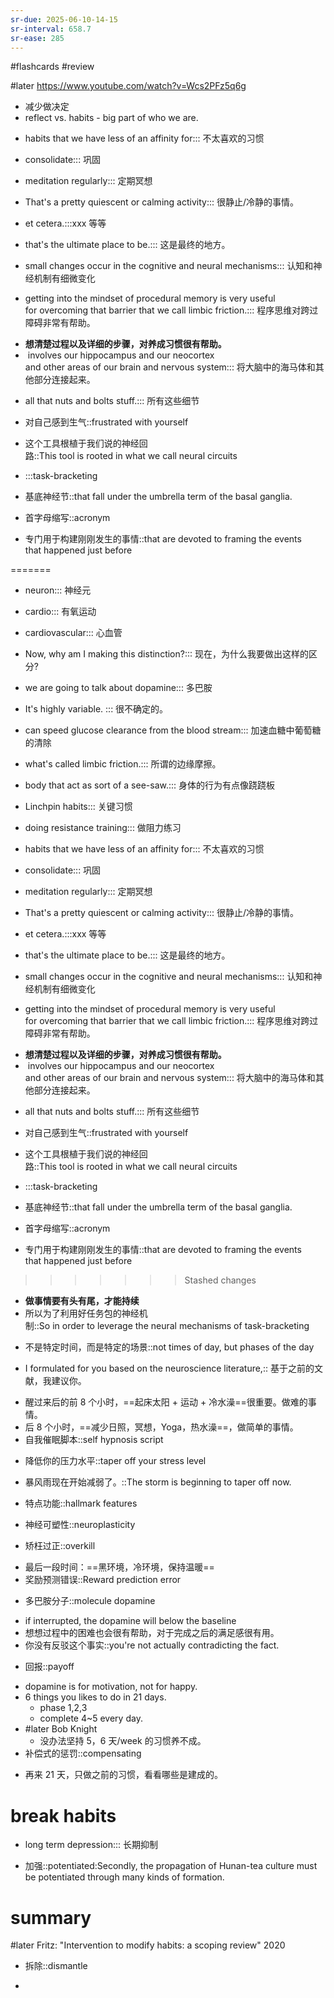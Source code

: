 ```yaml
---
sr-due: 2025-06-10-14-15
sr-interval: 658.7
sr-ease: 285
---
```


#flashcards 
#review

#later https://www.youtube.com/watch?v=Wcs2PFz5q6g
- 减少做决定
- reflect  vs. habits - big part of who we are.
<!--SR:!2024-03-24,9,264!2024-03-23,8,264-->
- habits that we have less of an affinity for::: 不太喜欢的习惯
<!--SR:!2024-03-22,7,264!2024-03-24,9,264-->
- consolidate::: 巩固
<!--SR:!2024-03-20,5,244!2024-03-23,8,264-->
- meditation regularly::: 定期冥想
<!--SR:!2024-11-13,427,265!2024-03-24,9,264-->
- That's a pretty quiescent or calming activity::: 很静止/冷静的事情。
<!--SR:!2024-03-23,8,264!2024-03-23,8,264-->
- et cetera.:::xxx 等等
<!--SR:!2024-03-24,9,264!2024-03-23,8,264-->
- that's the ultimate place to be.::: 这是最终的地方。
<!--SR:!2024-03-24,9,264!2024-03-24,9,264-->
- small changes occur in the cognitive and neural mechanisms::: 认知和神经机制有细微变化
<!--SR:!2024-03-25,10,264!2024-03-22,7,264-->
- getting into the mindset of procedural memory is very useful for overcoming that barrier that we call limbic friction.::: 程序思维对跨过障碍非常有帮助。
<!--SR:!2025-05-01,499,250!2024-03-24,9,264-->
- **想清楚过程以及详细的步骤，对养成习惯很有帮助。**
-  involves our hippocampus and our neocortex and other areas of our brain and nervous system::: 将大脑中的海马体和其他部分连接起来。
<!--SR:!2024-03-22,7,264!2024-03-25,10,264-->
- all that nuts and bolts stuff.::: 所有这些细节
<!--SR:!2024-03-23,8,264!2024-03-25,10,264-->
- 对自己感到生气::frustrated with yourself
<!--SR:!2024-04-04,18,264-->
- 这个工具根植于我们说的神经回路::This tool is rooted in what we call neural circuits
<!--SR:!2024-03-23,8,264-->
- :::task-bracketing
<!--SR:!2024-06-02,324,272!2024-03-24,9,264-->
- 基底神经节::that fall under the umbrella term of the basal ganglia.
<!--SR:!2024-04-15,20,264-->
- 首字母缩写::acronym
<!--SR:!2024-03-25,10,264-->
- 专门用于构建刚刚发生的事情::that are devoted to framing the events that happened just before
<!--SR:!2024-03-23,8,264-->
=======
- neuron::: 神经元
<!--SR:!2024-03-25,10,264!2024-03-23,8,264-->
- cardio::: 有氧运动
<!--SR:!2024-03-24,9,264!2024-03-25,10,264-->
- cardiovascular::: 心血管
<!--SR:!2025-05-29,440,210!2024-03-25,10,264-->
- Now, why am I making this distinction?::: 现在，为什么我要做出这样的区分?
<!--SR:!2024-04-22,283,250!2024-03-25,10,264-->
- we are going to talk about dopamine::: 多巴胺
<!--SR:!2024-03-23,8,264!2024-03-23,8,264-->
- It's highly variable. ::: 很不确定的。
<!--SR:!2024-03-25,10,264!2024-03-24,9,264-->
- can speed glucose clearance from the blood stream::: 加速血糖中葡萄糖的清除
<!--SR:!2024-03-24,9,264!2024-03-25,10,264-->
- what's called limbic friction.::: 所谓的边缘摩擦。
<!--SR:!2025-04-30,415,205!2024-03-25,10,264-->
- body that act as sort of a see-saw.::: 身体的行为有点像跷跷板
<!--SR:!2024-03-23,8,264!2024-03-23,8,264-->
- Linchpin habits::: 关键习惯
<!--SR:!2024-03-24,9,264!2024-03-25,10,264-->
- doing resistance training::: 做阻力练习
<!--SR:!2024-03-24,9,264!2024-03-24,9,264-->
- habits that we have less of an affinity for::: 不太喜欢的习惯
<!--SR:!2024-04-04,265,250!2024-03-24,9,264-->
- consolidate::: 巩固
<!--SR:!2024-03-25,10,264!2024-03-23,8,264-->
- meditation regularly::: 定期冥想
<!--SR:!2024-03-23,8,264!2024-03-23,8,264-->
- That's a pretty quiescent or calming activity::: 很静止/冷静的事情。
<!--SR:!2024-03-25,10,264!2024-03-24,9,264-->
- et cetera.:::xxx 等等
<!--SR:!2024-04-06,267,245!2024-03-25,10,264-->
- that's the ultimate place to be.::: 这是最终的地方。
<!--SR:!2024-03-24,9,264!2024-03-24,9,264-->
- small changes occur in the cognitive and neural mechanisms::: 认知和神经机制有细微变化
<!--SR:!2025-05-08,419,205!2024-03-23,8,264-->
- getting into the mindset of procedural memory is very useful for overcoming that barrier that we call limbic friction.::: 程序思维对跨过障碍非常有帮助。
<!--SR:!2024-03-25,10,264!2024-03-25,10,264-->
- **想清楚过程以及详细的步骤，对养成习惯很有帮助。**
-  involves our hippocampus and our neocortex and other areas of our brain and nervous system::: 将大脑中的海马体和其他部分连接起来。
<!--SR:!2024-04-20,25,264!2024-04-23,28,264-->
- all that nuts and bolts stuff.::: 所有这些细节
<!--SR:!2024-04-24,29,264!2024-03-24,9,264-->
- 对自己感到生气::frustrated with yourself
<!--SR:!2025-03-11,361,192-->
- 这个工具根植于我们说的神经回路::This tool is rooted in what we call neural circuits
<!--SR:!2024-03-23,8,264-->
- :::task-bracketing
<!--SR:!2024-03-20,9,264!2024-03-25,10,264-->
- 基底神经节::that fall under the umbrella term of the basal ganglia.
<!--SR:!2024-03-23,8,264-->
- 首字母缩写::acronym
<!--SR:!2024-03-23,8,264-->
- 专门用于构建刚刚发生的事情::that are devoted to framing the events that happened just before
<!--SR:!2024-03-25,10,264-->
>>>>>>> Stashed changes
- **做事情要有头有尾，才能持续**
- 所以为了利用好任务包的神经机制::So in order to leverage the neural mechanisms of task-bracketing
<!--SR:!2024-03-23,8,264-->
- 不是特定时间，而是特定的场景::not times of day, but phases of the day
<!--SR:!2024-04-08,20,264-->
- I formulated for you based on the neuroscience literature,:: 基于之前的文献，我建议你。
<!--SR:!2024-03-24,9,264-->
- 醒过来后的前 8 个小时，==起床太阳 + 运动 + 冷水澡==很重要。做难的事情。
- 后 8 个小时，==减少日照，冥想，Yoga，热水澡==，做简单的事情。
- 自我催眠脚本::self hypnosis script
<!--SR:!2024-03-23,8,264-->
- 降低你的压力水平::taper off your stress level
<!--SR:!2024-03-25,10,264-->
- 暴风雨现在开始减弱了。::The storm is beginning to taper off now.
<!--SR:!2024-03-23,8,264-->
- 特点功能::hallmark features
<!--SR:!2024-03-24,9,264-->
- 神经可塑性::neuroplasticity
<!--SR:!2024-03-25,10,264-->
- 矫枉过正::overkill
<!--SR:!2024-03-23,8,264-->
- 最后一段时间：==黑环境，冷环境，保持温暖==
- 奖励预测错误::Reward prediction error
<!--SR:!2024-03-22,7,264-->
- 多巴胺分子::molecule dopamine
<!--SR:!2024-03-23,8,264-->
- if interrupted, the dopamine will below the baseline
- 想想过程中的困难也会很有帮助，对于完成之后的满足感很有用。
- 你没有反驳这个事实::you're not actually contradicting the fact.
<!--SR:!2024-03-24,9,264-->
- 回报::payoff
<!--SR:!2024-03-24,9,264-->
- dopamine is for motivation, not for happy.
- 6 things you likes to do in 21 days.
	- phase 1,2,3
	- complete 4~5 every day.
- #later Bob Knight
	- 没办法坚持 5，6 天/week 的习惯养不成。
- 补偿式的惩罚::compensating
<!--SR:!2024-03-25,10,264-->
- 再来 21 天，只做之前的习惯，看看哪些是建成的。
# break habits
- long term depression::: 长期抑制
<!--SR:!2024-03-23,8,264!2024-03-23,8,264-->
- 加强::potentiated:Secondly, the propagation of Hunan-tea culture must be potentiated through many kinds of formation.
<!--SR:!2024-03-25,10,264-->

# summary
#later Fritz: "Intervention to modify habits: a scoping review"      2020


- 拆除::dismantle
<!--SR:!2024-03-24,9,264-->
- 


